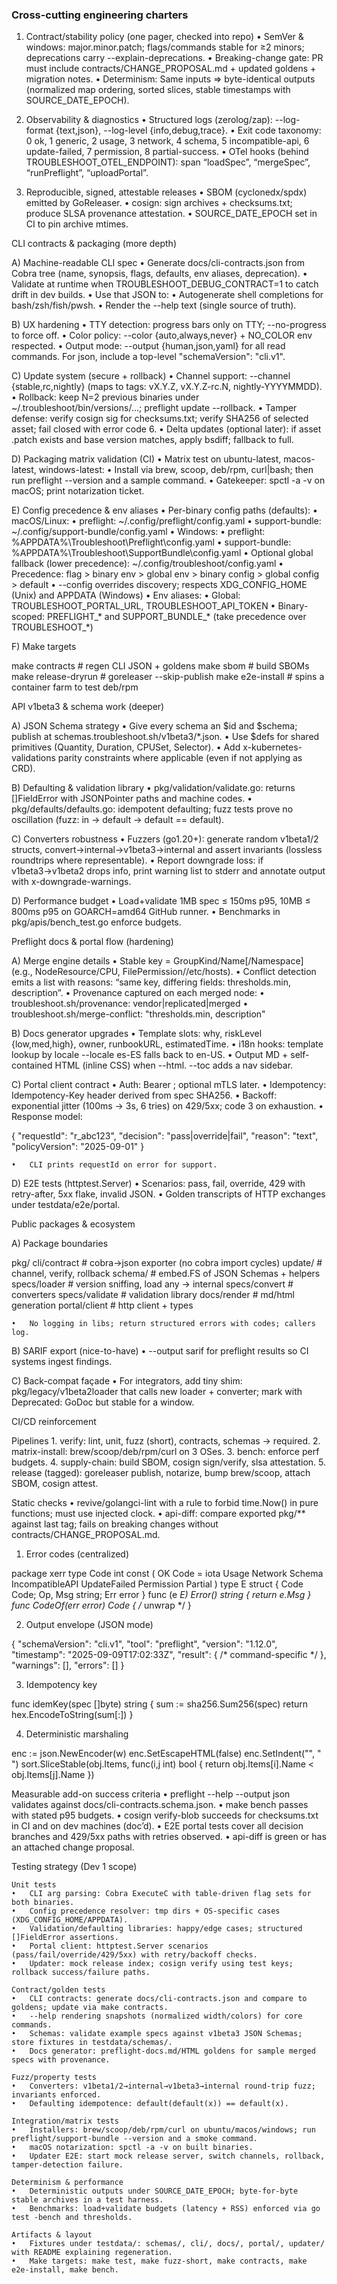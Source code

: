 ### Cross-cutting engineering charters

1) Contract/stability policy (one pager, checked into repo)
	•	SemVer & windows: major.minor.patch; flags/commands stable for ≥2 minors; deprecations carry --explain-deprecations.
	•	Breaking-change gate: PR must include contracts/CHANGE_PROPOSAL.md + updated goldens + migration notes.
	•	Determinism: Same inputs ⇒ byte-identical outputs (normalized map ordering, sorted slices, stable timestamps with SOURCE_DATE_EPOCH).

2) Observability & diagnostics
	•	Structured logs (zerolog/zap): --log-format {text,json}, --log-level {info,debug,trace}.
	•	Exit code taxonomy: 0 ok, 1 generic, 2 usage, 3 network, 4 schema, 5 incompatible-api, 6 update-failed, 7 permission, 8 partial-success.
	•	OTel hooks (behind TROUBLESHOOT_OTEL_ENDPOINT): span “loadSpec”, “mergeSpec”, “runPreflight”, “uploadPortal”.

3) Reproducible, signed, attestable releases
	•	SBOM (cyclonedx/spdx) emitted by GoReleaser.
	•	cosign: sign archives + checksums.txt; produce SLSA provenance attestation.
	•	SOURCE_DATE_EPOCH set in CI to pin archive mtimes.

CLI contracts & packaging (more depth)

A) Machine-readable CLI spec
	•	Generate docs/cli-contracts.json from Cobra tree (name, synopsis, flags, defaults, env aliases, deprecation).
	•	Validate at runtime when TROUBLESHOOT_DEBUG_CONTRACT=1 to catch drift in dev builds.
	•	Use that JSON to:
	•	Autogenerate shell completions for bash/zsh/fish/pwsh.
	•	Render the --help text (single source of truth).

B) UX hardening
	•	TTY detection: progress bars only on TTY; --no-progress to force off.
	•	Color policy: --color {auto,always,never} + NO_COLOR env respected.
	•	Output mode: --output {human,json,yaml} for all read commands. For json, include a top-level "schemaVersion": "cli.v1".

C) Update system (secure + rollback)
	•	Channel support: --channel {stable,rc,nightly} (maps to tags: vX.Y.Z, vX.Y.Z-rc.N, nightly-YYYYMMDD).
	•	Rollback: keep N=2 previous binaries under ~/.troubleshoot/bin/versions/…; preflight update --rollback.
	•	Tamper defense: verify cosign sig for checksums.txt; verify SHA256 of selected asset; fail closed with error code 6.
	•	Delta updates (optional later): if asset .patch exists and base version matches, apply bsdiff; fallback to full.

D) Packaging matrix validation (CI)
	•	Matrix test on ubuntu-latest, macos-latest, windows-latest:
	•	Install via brew, scoop, deb/rpm, curl|bash; then run preflight --version and a sample command.
	•	Gatekeeper: spctl -a -v on macOS; print notarization ticket.

E) Config precedence & env aliases
	•	Per-binary config paths (defaults):
	•	macOS/Linux:
	•	preflight: ~/.config/preflight/config.yaml
	•	support-bundle: ~/.config/support-bundle/config.yaml
	•	Windows:
	•	preflight: %APPDATA%\Troubleshoot\Preflight\config.yaml
	•	support-bundle: %APPDATA%\Troubleshoot\SupportBundle\config.yaml
	•	Optional global fallback (lower precedence): ~/.config/troubleshoot/config.yaml
	•	Precedence: flag > binary env > global env > binary config > global config > default
	•	--config <path> overrides discovery; respects XDG_CONFIG_HOME (Unix) and APPDATA (Windows)
	•	Env aliases:
	•	Global: TROUBLESHOOT_PORTAL_URL, TROUBLESHOOT_API_TOKEN
	•	Binary-scoped: PREFLIGHT_* and SUPPORT_BUNDLE_* (take precedence over TROUBLESHOOT_*)

F) Make targets

make contracts          # regen CLI JSON + goldens
make sbom               # build SBOMs
make release-dryrun     # goreleaser --skip-publish
make e2e-install        # spins a container farm to test deb/rpm


API v1beta3 & schema work (deeper)

A) JSON Schema strategy
	•	Give every schema an $id and $schema; publish at schemas.troubleshoot.sh/v1beta3/*.json.
	•	Use $defs for shared primitives (Quantity, Duration, CPUSet, Selector).
	•	Add x-kubernetes-validations parity constraints where applicable (even if not applying as CRD).

B) Defaulting & validation library
	•	pkg/validation/validate.go: returns []FieldError with JSONPointer paths and machine codes.
	•	pkg/defaults/defaults.go: idempotent defaulting; fuzz tests prove no oscillation (fuzz: in -> default -> default == default).

C) Converters robustness
	•	Fuzzers (go1.20+): generate random v1beta1/2 structs, convert→internal→v1beta3→internal and assert invariants (lossless roundtrips where representable).
	•	Report downgrade loss: if v1beta3→v1beta2 drops info, print warning list to stderr and annotate output with x-downgrade-warnings.

D) Performance budget
	•	Load+validate 1MB spec ≤ 150ms p95, 10MB ≤ 800ms p95 on GOARCH=amd64 GitHub runner.
	•	Benchmarks in pkg/apis/bench_test.go enforce budgets.

Preflight docs & portal flow (hardening)

A) Merge engine details
	•	Stable key = GroupKind/Name[/Namespace] (e.g., NodeResource/CPU, FilePermission//etc/hosts).
	•	Conflict detection emits a list with reasons: “same key, differing fields: thresholds.min, description”.
	•	Provenance captured on each merged node:
	•	troubleshoot.sh/provenance: vendor|replicated|merged
	•	troubleshoot.sh/merge-conflict: "thresholds.min, description"

B) Docs generator upgrades
	•	Template slots: why, riskLevel {low,med,high}, owner, runbookURL, estimatedTime.
	•	i18n hooks: template lookup by locale --locale es-ES falls back to en-US.
	•	Output MD + self-contained HTML (inline CSS) when --html. --toc adds a nav sidebar.

C) Portal client contract
	•	Auth: Bearer <token>; optional mTLS later.
	•	Idempotency: Idempotency-Key header derived from spec SHA256.
	•	Backoff: exponential jitter (100ms → 3s, 6 tries) on 429/5xx; code 3 on exhaustion.
	•	Response model:

{
  "requestId": "r_abc123",
  "decision": "pass|override|fail",
  "reason": "text",
  "policyVersion": "2025-09-01"
}

	•	CLI prints requestId on error for support.

D) E2E tests (httptest.Server)
	•	Scenarios: pass, fail, override, 429 with retry-after, 5xx flake, invalid JSON.
	•	Golden transcripts of HTTP exchanges under testdata/e2e/portal.


Public packages & ecosystem

A) Package boundaries

pkg/
  cli/contract       # cobra->json exporter (no cobra import cycles)
  update/            # channel, verify, rollback
  schema/            # embed.FS of JSON Schemas + helpers
  specs/loader       # version sniffing, load any -> internal
  specs/convert      # converters
  specs/validate     # validation library
  docs/render        # md/html generation
  portal/client      # http client + types

	•	No logging in libs; return structured errors with codes; callers log.

B) SARIF export (nice-to-have)
	•	--output sarif for preflight results so CI systems ingest findings.

C) Back-compat façade
	•	For integrators, add tiny shim: pkg/legacy/v1beta2loader that calls new loader + converter; mark with Deprecated: GoDoc but stable for a window.

CI/CD reinforcement

Pipelines
	1.	verify: lint, unit, fuzz (short), contracts, schemas → required.
	2.	matrix-install: brew/scoop/deb/rpm/curl on 3 OSes.
	3.	bench: enforce perf budgets.
	4.	supply-chain: build SBOM, cosign sign/verify, slsa attestation.
	5.	release (tagged): goreleaser publish, notarize, bump brew/scoop, attach SBOM, cosign attest.

Static checks
	•	revive/golangci-lint with a rule to forbid time.Now() in pure functions; must use injected clock.
	•	api-diff: compare exported pkg/** against last tag; fails on breaking changes without contracts/CHANGE_PROPOSAL.md.

1) Error codes (centralized)

package xerr
type Code int
const (
  OK Code = iota
  Usage
  Network
  Schema
  IncompatibleAPI
  UpdateFailed
  Permission
  Partial
)
type E struct { Code Code; Op, Msg string; Err error }
func (e *E) Error() string { return e.Msg }
func CodeOf(err error) Code { /* unwrap */ }

2) Output envelope (JSON mode)

{
  "schemaVersion": "cli.v1",
  "tool": "preflight",
  "version": "1.12.0",
  "timestamp": "2025-09-09T17:02:33Z",
  "result": { /* command-specific */ },
  "warnings": [],
  "errors": []
}

3) Idempotency key

func idemKey(spec []byte) string {
  sum := sha256.Sum256(spec)
  return hex.EncodeToString(sum[:])
}

4) Deterministic marshaling

enc := json.NewEncoder(w)
enc.SetEscapeHTML(false)
enc.SetIndent("", "  ")
sort.SliceStable(obj.Items, func(i,j int) bool { return obj.Items[i].Name < obj.Items[j].Name })

Measurable add-on success criteria
	•	preflight --help --output json validates against docs/cli-contracts.schema.json.
	•	make bench passes with stated p95 budgets.
	•	cosign verify-blob succeeds for checksums.txt in CI and on dev machines (doc’d).
	•	E2E portal tests cover all decision branches and 429/5xx paths with retries observed.
	•	api-diff is green or has an attached change proposal.

Testing strategy (Dev 1 scope)

	Unit tests
	•	CLI arg parsing: Cobra ExecuteC with table-driven flag sets for both binaries.
	•	Config precedence resolver: tmp dirs + OS-specific cases (XDG_CONFIG_HOME/APPDATA).
	•	Validation/defaulting libraries: happy/edge cases; structured []FieldError assertions.
	•	Portal client: httptest.Server scenarios (pass/fail/override/429/5xx) with retry/backoff checks.
	•	Updater: mock release index; cosign verify using test keys; rollback success/failure paths.

	Contract/golden tests
	•	CLI contracts: generate docs/cli-contracts.json and compare to goldens; update via make contracts.
	•	--help rendering snapshots (normalized width/colors) for core commands.
	•	Schemas: validate example specs against v1beta3 JSON Schemas; store fixtures in testdata/schemas/.
	•	Docs generator: preflight-docs.md/HTML goldens for sample merged specs with provenance.

	Fuzz/property tests
	•	Converters: v1beta1/2→internal→v1beta3→internal round-trip fuzz; invariants enforced.
	•	Defaulting idempotence: default(default(x)) == default(x).

	Integration/matrix tests
	•	Installers: brew/scoop/deb/rpm/curl on ubuntu/macos/windows; run preflight/support-bundle --version and a smoke command.
	•	macOS notarization: spctl -a -v on built binaries.
	•	Updater E2E: start mock release server, switch channels, rollback, tamper-detection failure.

	Determinism & performance
	•	Deterministic outputs under SOURCE_DATE_EPOCH; byte-for-byte stable archives in a test harness.
	•	Benchmarks: load+validate budgets (latency + RSS) enforced via go test -bench and thresholds.

	Artifacts & layout
	•	Fixtures under testdata/: schemas/, cli/, docs/, portal/, updater/ with README explaining regeneration.
	•	Make targets: make test, make fuzz-short, make contracts, make e2e-install, make bench.